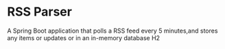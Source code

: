 # RSS Parser
A Spring Boot application that polls a RSS feed every 5 minutes,and stores any 
items or updates or in an in-memory database H2
